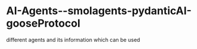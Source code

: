 # AI-Agents--smolagents-pydanticAI-gooseProtocol
different agents and its information which can be used 
